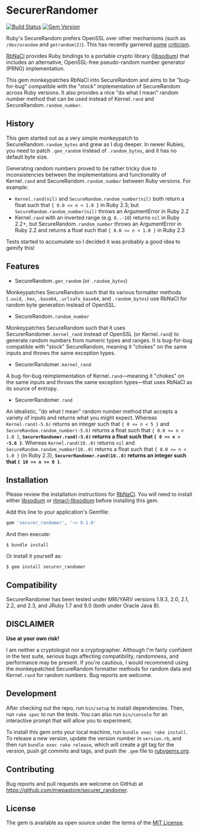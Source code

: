 # SecurerRandomer

[![Build Status](https://travis-ci.org/mwpastore/securer_randomer.svg?branch=master)](https://travis-ci.org/mwpastore/securer_randomer)
[![Gem Version](https://badge.fury.io/rb/securer_randomer.svg)](https://badge.fury.io/rb/securer_randomer)

Ruby's SecureRandom prefers OpenSSL over other mechanisms (such as
`/dev/urandom` and `getrandom(2)`). This has recently garnered [some][1]
[criticism][2].

[RbNaCl][3] provides Ruby bindings to a portable crypto library
([libsodium][4]) that includes an alternative, OpenSSL-free pseudo-random
number generator (PRNG) implementation.

This gem monkeypatches RbNaCl into SecureRandom and aims to be "bug-for-bug"
compatible with the "stock" implementation of SecureRandom across Ruby
versions. It also provides a nice "do what I mean" random number method that
can be used instead of Kernel`.rand` and SecureRandom`.random_number`.

## History

This gem started out as a very simple monkeypatch to
SecureRandom`.random_bytes` and grew as I dug deeper. In newer Rubies, you need
to patch `.gen_random` instead of `.random_bytes`, and it has no default byte
size.

Generating random numbers proved to be rather tricky due to inconsistencies
between the implementations and functionality of Kernel`.rand` and
SecureRandom`.random_number` between Ruby versions. For example:

* `Kernel.rand(nil)` and `SecureRandom.random_number(nil)` both return a float
  such that `{ 0.0 <= n < 1.0 }` in Ruby 2.3; but
  `SecureRandom.random_number(nil)` throws an ArgumentError in Ruby 2.2
* Kernel`.rand` with an inverted range (e.g. `0..-10`) returns `nil` in Ruby
  2.2+, but SecureRandom`.random_number` throws an ArgumentError in Ruby 2.2
  and returns a float such that `{ 0.0 <= n < 1.0 }` in Ruby 2.3

Tests started to accumulate so I decided it was probably a good idea to gemify
this!

## Features

* SecureRandom`.gen_random` (or `.random_bytes`)

Monkeypatches SecureRandom such that its various formatter methods (`.uuid`,
`.hex`, `.base64`, `.urlsafe_base64`, and `.random_bytes`) use RbNaCl for random
byte generation instead of OpenSSL.

* SecureRandom`.random_number`

Monkeypatches SecureRandom such that it uses SecurerRandomer`.kernel_rand`
instead of OpenSSL (or Kernel`.rand`) to generate random numbers from numeric
types and ranges. It is bug-for-bug compatible with "stock" SecureRandom,
meaning it "chokes" on the same inputs and throws the same exception types.

* SecurerRandomer`.kernel_rand`

A bug-for-bug reimplementation of Kernel`.rand`&mdash;meaning it "chokes" on
the same inputs and throws the same exception types&mdash;that uses RbNaCl as
its source of entropy.

* SecurerRandomer`.rand`

An idealistic, "do what I mean" random number method that accepts a variety of
inputs and returns what you might expect. Whereas `Kernel.rand(-5.6)` returns
an integer such that `{ 0 <= n < 5 }` and `SecureRandom.random_number(-5.6)`
returns a float such that `{ 0.0 <= n < 1.0 }`, **`SecurerRandomer.rand(-5.6)`
returns a float such that `{ 0 >= n > -5.6 }`**. Whereas `Kernel.rand(10..0)`
returns `nil` and `SecureRandom.random_number(10..0)` returns a float such that
`{ 0.0 <= n < 1.0 }` (in Ruby 2.3), **`SecurerRandomer.rand(10..0)` returns an
integer such that `{ 10 >= n >= 0 }`**.

## Installation

Please review the installation instructions for [RbNaCl][3]. You will need to
install either [libsodium][4] or [rbnacl-libsodium][5] before installing this
gem.

Add this line to your application's Gemfile:

```ruby
gem 'securer_randomer', '~> 0.1.0'
```

And then execute:

    $ bundle install

Or install it yourself as:

    $ gem install securer_randomer

## Compatibility

SecurerRandomer has been tested under MRI/YARV versions 1.9.3, 2.0, 2.1, 2.2,
and 2.3, and JRuby 1.7 and 9.0 (both under Oracle Java 8).

## DISCLAIMER

**Use at your own risk!**

I am neither a cryptologist nor a cryptographer. Although I'm fairly confident
in the test suite, serious bugs affecting compatibility, randomness, and
performance may be present. If you're cautious, I would recommend using the
monkeypatched SecureRandom formatter methods for random data and Kernel`.rand`
for random numbers. Bug reports are welcome.

## Development

After checking out the repo, run `bin/setup` to install dependencies. Then, run `rake spec` to run the tests. You can also run `bin/console` for an interactive prompt that will allow you to experiment.

To install this gem onto your local machine, run `bundle exec rake install`. To release a new version, update the version number in `version.rb`, and then run `bundle exec rake release`, which will create a git tag for the version, push git commits and tags, and push the `.gem` file to [rubygems.org](https://rubygems.org).

## Contributing

Bug reports and pull requests are welcome on GitHub at https://github.com/mwpastore/securer_randomer.

## License

The gem is available as open source under the terms of the [MIT License](http://opensource.org/licenses/MIT).

[1]: https://bugs.ruby-lang.org/issues/9569
[2]: https://news.ycombinator.com/item?id=11624890
[3]: https://github.com/cryptosphere/rbnacl
[4]: https://github.com/jedisct1/libsodium
[5]: https://github.com/cryptosphere/rbnacl-libsodium
